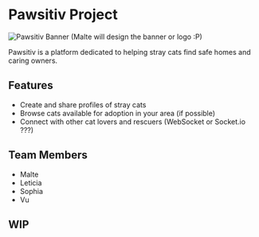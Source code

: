 # Pawsitiv Project

![Pawsitiv Banner](https://example.com/path-to-your-banner-image.jpg)
(Malte will design the banner or logo :P)

Pawsitiv is a platform dedicated to helping stray cats find safe homes and caring owners.

## Features

- Create and share profiles of stray cats
- Browse cats available for adoption in your area (if possible)
- Connect with other cat lovers and rescuers (WebSocket or Socket.io ???)

## Team Members

- Malte
- Leticia
- Sophia
- Vu

## WIP
